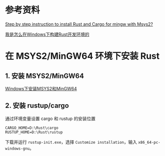# 参考资料

[Step by step instruction to install Rust and Cargo for mingw with Msys2?](https://stackoverflow.com/a/47380501)

[我是怎么在Windows下构建Rust开发环境的](https://zhuanlan.zhihu.com/p/237932497)

# 在 MSYS2/MinGW64 环境下安装 Rust

## 1. 安装 MSYS2/MinGW64

[Windows下安装MSYS2和MinGW64](Windows下安装MSYS2和MinGW64.md)

## 2. 安装 rustup/cargo

通过环境变量设置 cargo 和 rustup 的安装位置

```
CARGO_HOME=D:\Rust\cargo
RUSTUP_HOME=D:\Rust\rustup
```

下载并运行 `rustup-init.exe`，选择 `Customize installation`，输入 `x86_64-pc-windows-gnu`。

